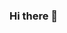 ### Hi there 👋

<!--
**khangcutetk/khangcutetk** is a ✨ _special_ ✨ repository because its `README.md` (this file) appears on your GitHub profile.

Here are some ideas to get you started:

- 🔭 I’m currently working on FPT University.
- 🌱 I’m currently learning Artificial Intelligence.
- 🤔 I’m looking for a job as a junior Brse, IT-Comtor and trained to be Brse.
- 📫 How to reach me: github.com/khangcutetk
- ⚡ Fun fact: ...
-->
